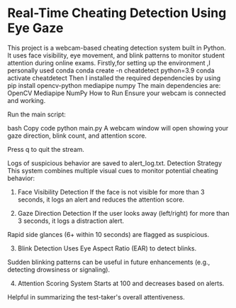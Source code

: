 # Real-Time Cheating Detection Using Eye Gaze

This project is a webcam-based cheating detection system built in Python. It uses face visibility, eye movement, and blink patterns to monitor student attention during online exams.
Firstly,for setting up the environment ,I personally used conda
conda create -n cheatdetect python=3.9
conda activate cheatdetect
Then I installed the required dependencies by using pip install opencv-python mediapipe numpy
The main dependencies are:
OpenCV
Mediapipe
NumPy
How to Run
Ensure your webcam is connected and working.

Run the main script:

bash
Copy code
python main.py
A webcam window will open showing your gaze direction, blink count, and attention score.

Press q to quit the stream.

Logs of suspicious behavior are saved to alert_log.txt.
Detection Strategy
This system combines multiple visual cues to monitor potential cheating behavior:

1. Face Visibility Detection
If the face is not visible for more than 3 seconds, it logs an alert and reduces the attention score.

2. Gaze Direction Detection
If the user looks away (left/right) for more than 3 seconds, it logs a distraction alert.

Rapid side glances (6+ within 10 seconds) are flagged as suspicious.

3. Blink Detection
Uses Eye Aspect Ratio (EAR) to detect blinks.

Sudden blinking patterns can be useful in future enhancements (e.g., detecting drowsiness or signaling).

4. Attention Scoring System
Starts at 100 and decreases based on alerts.

Helpful in summarizing the test-taker's overall attentiveness.

